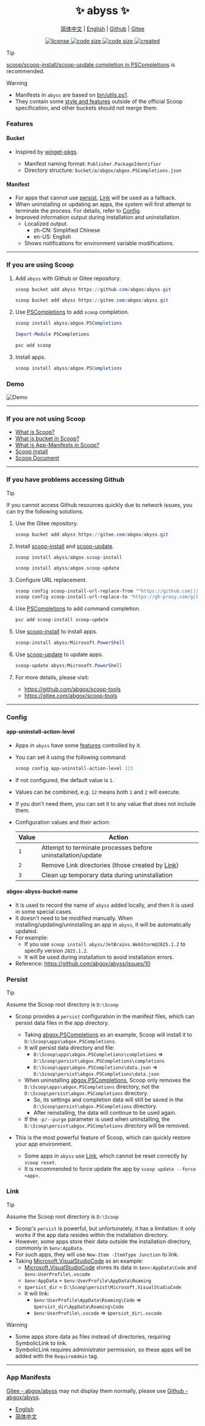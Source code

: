 <p align="center">
    <h1 align="center">✨ abyss ✨</h1>
</p>

<p align="center">
    <a href="readme-cn.md">简体中文</a> |
    <a href="readme.md">English</a> |
    <a href="https://github.com/abgox/abyss">Github</a> |
    <a href="https://gitee.com/abgox/abyss">Gitee</a>
</p>

<p align="center">
    <a href="https://github.com/abgox/abyss/blob/main/license">
        <img src="https://img.shields.io/github/license/abgox/abyss" alt="license" />
    </a>
    <a href="https://img.shields.io/github/languages/code-size/abgox/abyss.svg">
        <img src="https://img.shields.io/github/languages/code-size/abgox/abyss.svg" alt="code size" />
    </a>
    <a href="https://img.shields.io/github/repo-size/abgox/abyss.svg">
        <img src="https://img.shields.io/github/repo-size/abgox/abyss.svg" alt="code size" />
    </a>
    <a href="https://github.com/abgox/abyss">
        <img src="https://img.shields.io/github/created-at/abgox/abyss" alt="created" />
    </a>
</p>

> [!Tip]
>
> [scoop/scoop-install/scoop-update completion in PSCompletions](https://github.com/abgox/PSCompletions) is recommended.

> [!Warning]
>
> - Manifests in `abyss` are based on [bin/utils.ps1](./bin/utils.ps1).
> - They contain some [style and features](#features) outside of the official Scoop specification, and other buckets should not merge them.

### Features

#### Bucket

- Inspired by [winget-pkgs](https://github.com/microsoft/winget-pkgs).

  - Manifest naming format: `Publisher.PackageIdentifier`
  - Directory structure: `bucket/a/abgox/abgox.PSCompletions.json`

#### Manifest

- For apps that cannot use [persist](#persist), [Link](#link) will be used as a fallback.
- When uninstalling or updating an apps, the system will first attempt to terminate the process. For details, refer to [Config](#config).
- Improved information output during installation and uninstallation.
  - Localized output.
    - zh-CN: Simplified Chinese
    - en-US: English
  - Shows notifications for environment variable modifications.

---

### If you are using Scoop

1.  Add `abyss` with Github or Gitee repository.

    ```powershell
    scoop bucket add abyss https://github.com/abgox/abyss.git
    ```

    ```powershell
    scoop bucket add abyss https://gitee.com/abgox/abyss.git
    ```

2.  Use [PSCompletions](https://github.com/abgox/PSCompletions) to add `scoop` completion.

    ```powershell
    scoop install abyss/abgox.PSCompletions
    ```

    ```powershell
    Import-Module PSCompletions
    ```

    ```powershell
    psc add scoop
    ```

3.  Install apps.

    ```powershell
    scoop install abyss/abgox.PSCompletions
    ```

### Demo

![Demo](https://abyss.abgox.com/demo.gif)

---

### If you are not using Scoop

- [What is Scoop?](https://scoop.sh/)
- [What is bucket in Scoop?](https://github.com/ScoopInstaller/Scoop/wiki/Buckets)
- [What is App-Manifests in Scoop?](https://github.com/ScoopInstaller/Scoop/wiki/App-Manifests)
- [Scoop install](https://github.com/ScoopInstaller/Install)
- [Scoop Document](https://github.com/ScoopInstaller/Scoop/wiki)

---

### If you have problems accessing Github

> [!Tip]
>
> If you cannot access Github resources quickly due to network issues, you can try the following solutions.

1. Use the Gitee repository.

   ```powershell
   scoop bucket add abyss https://gitee.com/abgox/abyss.git
   ```

2. Install [scoop-install](https://gitee.com/abgox/scoop-tools) and [scoop-update](https://gitee.com/abgox/scoop-tools).

   ```powershell
   scoop install abyss/abgox.scoop-install
   ```

   ```powershell
   scoop install abyss/abgox.scoop-update
   ```

3. Configure URL replacement.

   ```powershell
   scoop config scoop-install-url-replace-from "^https://github.com|||^https://raw.githubusercontent.com"
   scoop config scoop-install-url-replace-to "https://gh-proxy.com/github.com|||https://gh-proxy.com/raw.githubusercontent.com"
   ```

4. Use [PSCompletions](https://github.com/abgox/PSCompletions) to add command completion.

   ```powershell
   psc add scoop-install scoop-update
   ```

5. Use [scoop-install](https://gitee.com/abgox/scoop-tools) to install apps.

   ```powershell
   scoop-install abyss/Microsoft.PowerShell
   ```

6. Use [scoop-update](https://gitee.com/abgox/scoop-tools) to update apps.

   ```powershell
   scoop-update abyss/Microsoft.PowerShell
   ```

7. For more details, please visit:

   - https://github.com/abgox/scoop-tools
   - https://gitee.com/abgox/scoop-tools

---

### Config

#### app-uninstall-action-level

- Apps in `abyss` have some [features](#features) controlled by it.
- You can set it using the following command:

  ```powershell
  scoop config app-uninstall-action-level 123
  ```

- If not configured, the default value is `1`.
- Values can be combined, e.g. `12` means both `1` and `2` will execute.
- If you don't need them, you can set it to any value that does not include them.
- Configuration values and their action:

  | Value | Action                                                      |
  | ----- | ----------------------------------------------------------- |
  | `1`   | Attempt to terminate processes before uninstallation/update |
  | `2`   | Remove Link directories (those created by [Link](#link))    |
  | `3`   | Clean up temporary data during uninstallation               |

#### abgox-abyss-bucket-name

- It is used to record the name of `abyss` added locally, and then it is used in some special cases.
- It doesn't need to be modified manually. When installing/updating/uninstalling an app in `abyss`, it will be automatically updated.
- For example:
  - If you use `scoop install abyss/JetBrains.WebStorm@2025.1.2` to specify version `2025.1.2`.
  - It will be used during installation to avoid installation errors.
- Reference: https://github.com/abgox/abyss/issues/10

### Persist

> [!Tip]
>
> Assume the Scoop root directory is `D:\Scoop`

- Scoop provides a `persist` configuration in the manifest files, which can persist data files in the app directory.

  - Taking [abgox.PSCompletions](./bucket/a/abgox/abgox.PSCompletions.json) as an example, Scoop will install it to `D:\Scoop\apps\abgox.PSCompletions`.
  - It will persist data directory and file:
    - `D:\Scoop\apps\abgox.PSCompletions\completions` => `D:\Scoop\persist\abgox.PSCompletions\completions`
    - `D:\Scoop\apps\abgox.PSCompletions\data.json` => `D:\Scoop\persist\abgox.PSCompletions\data.json`
  - When uninstalling [abgox.PSCompletions](./bucket/a/abgox/abgox.PSCompletions.json), Scoop only removes the `D:\Scoop\apps\abgox.PSCompletions` directory, not the `D:\Scoop\persist\abgox.PSCompletions` directory.
    - So, its settings and completion data will still be saved in the `D:\Scoop\persist\abgox.PSCompletions` directory.
    - After reinstalling, the data will continue to be used again.
  - If the `-p/--purge` parameter is used when uninstalling, the `D:\Scoop\persist\abgox.PSCompletions` directory will be removed.

- This is the most powerful feature of Scoop, which can quickly restore your app environment.
  - Some apps in `abyss` use [Link](#link), which cannot be reset correctly by `scoop reset`.
  - It is recommended to force update the app by `scoop update --force <app>`.

### Link

> [!Tip]
>
> Assume the Scoop root directory is `D:\Scoop`

- Scoop's `persist` is powerful, but unfortunately, it has a limitation: it only works if the app data resides within the installation directory.
- However, some apps store their data outside the installation directory, commonly in `$env:AppData`.
- For such apps, they will use `New-Item -ItemType Junction` to link.
- Taking [Microsoft.VisualStudioCode](./bucket/m/Microsoft/Microsoft.VisualStudioCode.json) as an example:
  - [Microsoft.VisualStudioCode](./bucket/m/Microsoft/Microsoft.VisualStudioCode.json) stores its data in `$env:AppData\Code` and `$env:UserProfile\.vscode`
  - `$env:AppData` = `$env:UserProfile\AppData\Roaming`
  - `$persist_dir` = `D:\Scoop\persist\Microsoft.VisualStudioCode`
  - It will link:
    - `$env:UserProfile\AppData\Roaming\Code` => `$persist_dir\AppData\Roaming\Code`
    - `$env:UserProfile\.vscode` => `$persist_dir\.vscode`

> [!Warning]
>
> - Some apps store data as files instead of directories, requiring SymbolicLink to link.
> - SymbolicLink requires administrator permission, so these apps will be added with the `RequireAdmin` tag.

---

### App Manifests

[Gitee - abgox/abyss](https://gitee.com/abgox/abyss) may not display them normally, please use [Github - abgox/abyss](https://github.com/abgox/abyss).

- [English](./app-list.md)
- [简体中文](./app-list-cn.md)
